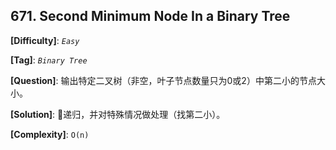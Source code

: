 ## 671. Second Minimum Node In a Binary Tree

__[Difficulty]__: _`Easy`_

__[Tag]__: _`Binary Tree`_

__[Question]__: 输出特定二叉树（非空，叶子节点数量只为0或2）中第二小的节点大小。

__[Solution]__: 递归，并对特殊情况做处理（找第二小）。

__[Complexity]__: `O(n)`
